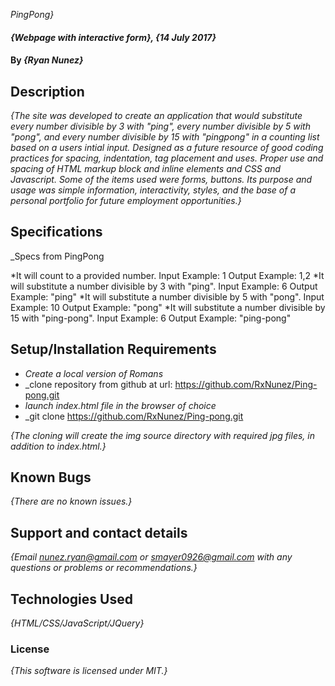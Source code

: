 _PingPong}_

#### _{Webpage with interactive form}, {14 July 2017}_

#### By _**{Ryan Nunez}**_

## Description

_{The site was developed to create an application that would substitute every number divisible by 3 with "ping", every number divisible by 5 with "pong", and every number divisible by 15 with "pingpong" in a counting list based on a users intial input. Designed as a future resource of good coding practices for spacing, indentation, tag placement and uses. Proper use and spacing of HTML markup block and inline elements and CSS and Javascript. Some of the items used were forms, buttons. Its purpose and usage was simple information, interactivity, styles, and the base of a personal portfolio for future employment opportunities.}_

## Specifications
_Specs from PingPong

*It will count to a provided number.
  Input Example: 1
  Output Example: 1,2
*It will substitute a number divisible by 3 with "ping".
  Input Example: 6
  Output Example: "ping"
*It will substitute a number divisible by 5 with "pong".
  Input Example: 10
  Output Example: "pong"
*It will substitute a number divisible by 15 with "ping-pong".
  Input Example: 6
  Output Example: "ping-pong"  

## Setup/Installation Requirements

* _Create a local version of Romans_
* _clone repository from github at url: https://github.com/RxNunez/Ping-pong.git
* _launch index.html file in the browser of choice_
* _git clone https://github.com/RxNunez/Ping-pong.git


_{The cloning will create the img source directory with required jpg files, in addition to index.html.}_

## Known Bugs

_{There are no known issues.}_

## Support and contact details

_{Email nunez.ryan@gmail.com or smayer0926@gmail.com with any questions or problems or recommendations.}_

## Technologies Used

_{HTML/CSS/JavaScript/JQuery}_

### License

*{This software is licensed under MIT.}*

